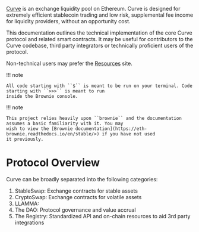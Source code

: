 [Curve](https://www.curve.fi) is an exchange liquidity pool on Ethereum. Curve is designed for extremely 
efficient stablecoin trading and low risk, supplemental fee income for liquidity providers, without an 
opportunity cost.

This documentation outlines the technical implementation of the core Curve protocol and related smart contracts. 
It may be useful for contributors to the Curve codebase, third party integrators or technically proficient users 
of the protocol.

Non-technical users may prefer the [Resources](https://resources.curve.fi/) site.

!!! note

    All code starting with ``$`` is meant to be run on your terminal. Code starting with ``>>>`` is meant to run 
    inside the Brownie console.

!!! note
    
    This project relies heavily upon ``brownie`` and the documentation assumes a basic familiarity with it. You may 
    wish to view the [Brownie documentation](https://eth-brownie.readthedocs.io/en/stable/>) if you have not used 
    it previously.


# Protocol Overview

Curve can be broadly separated into the following categories:

1. StableSwap: Exchange contracts for stable assets
2. CryptoSwap: Exchange contracts for volatile assets
3. LLAMMA: 
4. The DAO: Protocol governance and value accrual
5. The Registry: Standardized API and on-chain resources to aid 3rd party integrations
